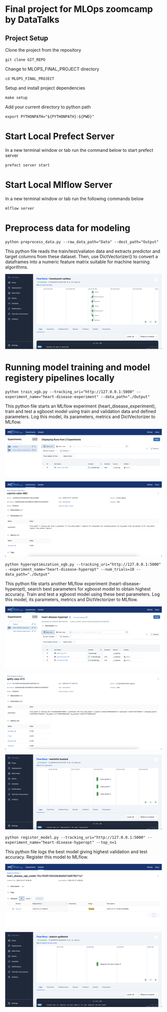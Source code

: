 # Final project for MLOps zoomcamp by DataTalks 



## Project Setup ##

Clone the project from the repository
```
git clone GIT_REPO
```

Change to MLOPS_FINAL_PROJECT directory
```
cd MLOPS_FINAL_PROJECT
```

Setup and install project dependencies
```
make setup
```
Add your current directory to python path
```
export PYTHONPATH="${PYTHONPATH}:${PWD}"
```

# Start Local Prefect Server #

In a new terminal window or tab run the command below to start prefect server

```
prefect server start
```

# Start Local Mlflow Server #

In a new terminal window or tab run the following commands below

```
mlflow server
```

# Preprocess data for modeling #
```
python preprocess_data.py --raw_data_path="Data" --dest_path="Output"
```
This python file reads the train/test/valiaton data and extracts predictor and target columns from these dataset.
Then, use DictVectorizer() to convert a dataframes into a numeric feature matrix suitable for machine learning algorithms.

![Process data flow on prefect ui](images/prefect_process_flow.png)

# Running model training and model registery pipelines locally #

```
python train_xgb.py --tracking_uri="http://127.0.0.1:5000" --experiment_name="heart-disease-experiment" --data_path="./Output"
```

This python file starts an MLflow experiment (heart_disease_experiment), train and test a xgboost model using train and validation data and defined parameters. Log this model, its parameters, metrics and DictVectorizer to MLflow. 

![heart_disease_experiment in MLFlow dashboard](./images/heart_disease_experiment.png)

![trained model without parameter optimization](./images/trained_xgb_wout_opt.png)

```
python hyperoptimization_xgb.py --tracking_uri="http://127.0.0.1:5000" --experiment_name="heart-disease-hyperopt" --num_trials=10 --data_path="./Output"
```

This python file starts another MLflow experiment (heart-disease-hyperopt), search best parameters for xgboost model to obtain highest accuracy. Train and test a xgboost model using these best parameters. Log this model, its parameters, metrics and DictVectorizer to MLflow. 

![heart-disease-hyperopt in MLFlow dashboard](./images/heart_disease_hyperopt.png)

![trained model with parameter optimization](./images/trained_xgb_optimized.png)

![Model optimization flow on Prefect](images/prefect_model_optimization.png)


```
python register_model.py --tracking_uri="http://127.0.0.1:5000" --experiment_name="heart-disease-hyperopt" --top_n=1
```

This python file logs the best model giving highest validation and test accuracy. Register this model to MLflow.

![Registered model on MLflow](./images/registered_model.png)

![Model registration flow on Prefect](images/prefect_register_model.png)